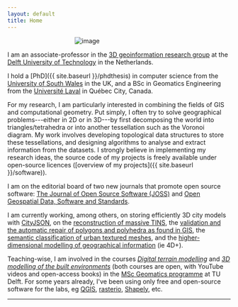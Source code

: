 ```yaml
---
layout: default
title: Home
---
```


<div style='width:200px;margin:0 auto;'> 
  <img class="centre" alt="image" src="{{ site.baseurl }}/img/me.jpg">
</div>


I am an associate-professor in the [3D geoinformation research group](http://3d.bk.tudelft.nl) at the [Delft University of Technology](http://www.tudelft.nl) in the Netherlands.

I hold a [PhD]({{ site.baseurl }}/phdthesis) in computer science from the [University of South Wales](http://www.southwales.ac.uk) in the UK, and a BSc in Geomatics Engineering from the [Université Laval](http://www.ulaval.ca) in Québec City, Canada.

For my research, I am particularly interested in combining the fields of GIS and computational geometry. 
Put simply, I often try to solve geographical problems---either in 2D or in 3D---by first decomposing the world into triangles/tetrahedra or into another tessellation such as the Voronoi diagram. 
My work involves developing topological data structures to store these tessellations, and designing algorithms to analyse and extract information from the datasets. 
I strongly believe in implementing my research ideas, the source code of my projects is freely available under open-source licences ([overview of my projects]({{ site.baseurl }}/software)).

I am on the editorial board of two new journals that promote open source software: [The Journal of Open Source Software (JOSS)](https://joss.theoj.org/) and [Open Geospatial Data, Software and Standards](https://opengeospatialdata.springeropen.com/).

I am currently working, among others, on storing efficiently 3D city models with [CityJSON](https://www.cityjson.org), on the [reconstruction of massive TINS](https://github.com/hugoledoux/sst/), the [validation and the automatic repair of polygons and polyhedra as found in GIS](http://geovalidation.bk.tudelft.nl), the [semantic classification of urban textured meshes](https://3d.bk.tudelft.nl/projects/meshannotation/), and the [higher-dimensional modelling of geographical information](http://3dgeoinfo.bk.tudelft.nl/projects/umnd/) (ie 4D+).

Teaching-wise, I am involved in the courses [*Digital terrain modelling*](https://3d.bk.tudelft.nl/courses/geo1015/) and [*3D modelling of the built environments*](https://3d.bk.tudelft.nl/courses/geo1004/) (both courses are open, with YouTube videos and open-access books) in the [MSc Geomatics programme](http://geomatics.tudelft.nl) at TU Delft.
For some years already, I've been using only free and open-source software for the labs, eg [QGIS](http://www.qgis.org/), [rasterio](https://github.com/mapbox/rasterio), [Shapely](https://github.com/Toblerity/Shapely), etc.

- - -

